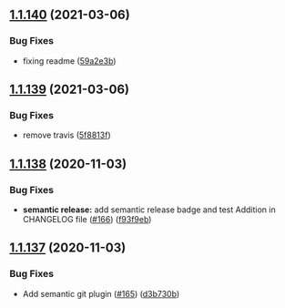 ## [1.1.140](https://github.com/ayonious/nested-rules-engine/compare/v1.1.139...v1.1.140) (2021-03-06)


### Bug Fixes

* fixing readme ([59a2e3b](https://github.com/ayonious/nested-rules-engine/commit/59a2e3bd972730bec881fb3d2c447388ba7ab532))

## [1.1.139](https://github.com/ayonious/nested-rules-engine/compare/v1.1.138...v1.1.139) (2021-03-06)


### Bug Fixes

* remove travis ([5f8813f](https://github.com/ayonious/nested-rules-engine/commit/5f8813ff41c5e4d2e00d26e340fe98546020e6b3))

## [1.1.138](https://github.com/ayonious/nested-rules-engine/compare/v1.1.137...v1.1.138) (2020-11-03)


### Bug Fixes

* **semantic release:** add semantic release badge and test Addition in CHANGELOG file ([#166](https://github.com/ayonious/nested-rules-engine/issues/166)) ([f93f9eb](https://github.com/ayonious/nested-rules-engine/commit/f93f9eb7156e8135808e1078ae84ef13cf5c90e6))

## [1.1.137](https://github.com/ayonious/nested-rules-engine/compare/v1.1.136...v1.1.137) (2020-11-03)


### Bug Fixes

* Add semantic git plugin ([#165](https://github.com/ayonious/nested-rules-engine/issues/165)) ([d3b730b](https://github.com/ayonious/nested-rules-engine/commit/d3b730bcc06bf882d10fbf210c721dbcac787be5))
